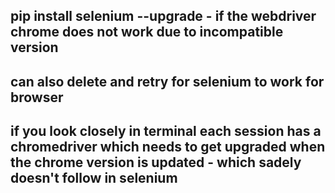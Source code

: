 ## pip install selenium --upgrade - if the webdriver chrome does not work due to incompatible version
## can also delete and retry for selenium to work for browser
## if you look closely in terminal each session has a chromedriver which needs to get upgraded when the chrome version is updated - which sadely doesn't follow in selenium